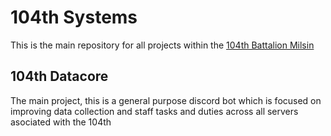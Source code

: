 # 104th Systems

This is the main repository for all projects within the [104th Battalion Milsin](https://discord.com/invite/104th-battalion-milsim)


## 104th Datacore
The main project, this is a general purpose discord bot which is focused on improving data collection and staff tasks and duties across all servers asociated with the 104th

